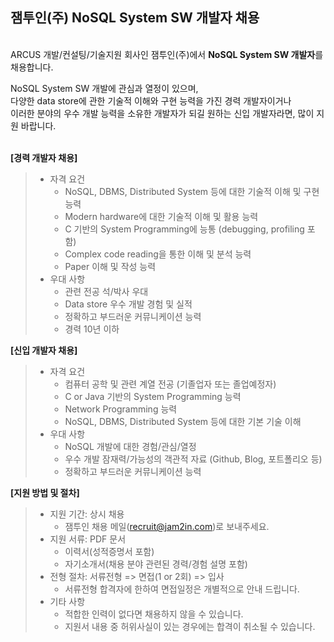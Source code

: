 ## 잼투인(주) NoSQL System SW 개발자 채용

&nbsp; <br />
ARCUS 개발/컨설팅/기술지원 회사인 잼투인(주)에서 **NoSQL System SW 개발자**를 채용합니다.

NoSQL System SW 개발에 관심과 열정이 있으며, <br /> 
다양한 data store에 관한 기술적 이해와 구현 능력을 가진 경력 개발자이거나 <br />
이러한 분야의 우수 개발 능력을 소유한 개발자가 되길 원하는 신입 개발자라면, 많이 지원 바랍니다. <br />
&nbsp;

**[경력 개발자 채용]**

> - 자격 요건
>    - NoSQL, DBMS, Distributed System 등에 대한 기술적 이해 및 구현 능력
>    - Modern hardware에 대한 기술적 이해 및 활용 능력 
>    - C 기반의 System Programming에 능통 (debugging, profiling 포함)
>    - Complex code reading을 통한 이해 및 분석 능력
>    - Paper 이해 및 작성 능력
> - 우대 사항
>    - 관련 전공 석/박사 우대
>    - Data store 우수 개발 경험 및 실적
>    - 정확하고 부드러운 커뮤니케이션 능력
>    - 경력 10년 이하

**[신입 개발자 채용]**

> - 자격 요건
>    - 컴퓨터 공학 및 관련 계열 전공 (기졸업자 또는 졸업예정자)
>    - C or Java 기반의 System Programming 능력 
>    - Network Programming 능력
>    - NoSQL, DBMS, Distributed System 등에 대한 기본 기술 이해
> - 우대 사항
>    - NoSQL 개발에 대한 경험/관심/열정
>    - 우수 개발 잠재력/가능성의 객관적 자료 (Github, Blog, 포트폴리오 등)
>    - 정확하고 부드러운 커뮤니케이션 능력 

**[지원 방법 및 절차]**

> - 지원 기간: 상시 채용
>    - 잼투인 채용 메일(<recruit@jam2in.com>)로 보내주세요.
> - 지원 서류: PDF 문서
>    -  이력서(성적증명서 포함)
>    -  자기소개서(채용 분야 관련된 경력/경험 설명 포함)
> - 전형 절차: 서류전형 => 면접(1 or 2회) => 입사
>    - 서류전형 합격자에 한하여 면접일정은 개별적으로 안내 드립니다.
> - 기타 사항
>    - 적합한 인력이 없다면 채용하지 않을 수 있습니다.
>    - 지원서 내용 중 허위사실이 있는 경우에는 합격이 취소될 수 있습니다.
